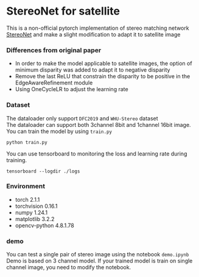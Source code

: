 # StereoNet for satellite
This is a non-official pytorch implementation of stereo matching network [StereoNet](https://arxiv.org/pdf/1807.08865.pdf) and make a slight modification to adapt it to satellite image
### Differences from original paper
- In order to make the model applicable to satellite images, the option of minimum disparity was added to adapt it to negative disparity
- Remove the last ReLU that constrain the disparity to be positive in the EdgeAwareRefinement module 
- Using OneCycleLR to adjust the learning rate

### Dataset
The dataloader only support `DFC2019` and `WHU-Stereo` dataset<br />
The dataloader can support both 3channel 8bit and 1channel 16bit image. <br />
You can train the model by using `train.py`

```
python train.py
```
You can use tensorboard to monitoring the loss and learning rate during training.

```
tensorboard --logdir ./logs
```

### Environment
- torch                     2.1.1
- torchvision               0.16.1
- numpy                     1.24.1
- matplotlib                3.2.2
- opencv-python             4.8.1.78

### demo
You can test a single pair of stereo image using the notebook `demo.ipynb`<br />
Demo is based on 3 channel model. If your trained model is train on single channel image, you need to modify the notebook.